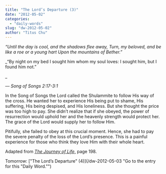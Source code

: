 ```yaml
---
title: "The Lord’s Departure (3)"
date: "2012-05-02"
categories: 
  - "daily-words"
slug: "dw-2012-05-02"
author: "Titus Chu"
---
```


_“Until the day is cool, and the shadows flee away, Turn, my beloved, and be like a roe or a young hart Upon the mountains of Bether.”_

_“By night on my bed I sought him whom my soul loves: I sought him, but I found him not.”

_

_— Song of Songs 2:17-3:1_

In the Song of Songs the Lord called the Shulammite to follow His way of the cross. He wanted her to experience His being put to shame, His suffering, His being despised, and His loneliness. But she thought the price was too high to pay. She didn’t realize that if she obeyed, the power of resurrection would uphold her and the heavenly strength would protect her. The grace of the Lord would supply her to follow Him.

Pitifully, she failed to obey at this crucial moment. Hence, she had to pay the severe penalty of the loss of the Lord’s presence. This is a painful experience for those who think they love Him with their whole heart.

Adapted from _[The Journey of Life,](/book-journey "Go to the listing for this book.")_ page 198.

Tomorrow: ["The Lord’s Departure" (4)](/dw-2012-05-03 "Go to the entry for this "Daily Word."")

